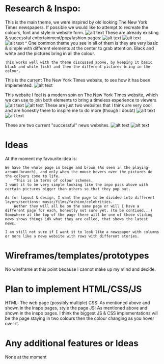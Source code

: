 # Research & Inspo:

This is the main theme, we were inspired by old looking The New York Times newspapers. If possible we would like to attempt to recreate the colours, font and style in website form.
![alt text](<Screenshot 2025-02-17 201745.png>) 
These are already existing & successful entertainment/pop/fashion pages:
![alt text](<Screenshot 2025-02-17 201940.png>) 
![alt text](<Screenshot 2025-02-17 202006.png>) 
![alt text](<Screenshot 2025-02-17 202102.png>)
^ One common theme you see in all of them is they are very basic & simple with different elements at the center to grab attention. Black and white and the pictures bring in all the colour.

    This works well with the theme discussed above, by keeping it basic black and white (ish) and then the different pictures bring in the colour.
This is the current The New York Times website, to see how it has been implemented.
![alt text](<Screenshot 2025-02-17 201240.png>) 

This website I feel is a modern spin on The New York Times website, which we can use to join both elements to bring a timeless experience to viewers.
![alt text](<Screenshot 2025-02-17 201613.png>) 
![alt text](<Screenshot 2025-02-17 201630.png>) 
These are just two websites that I think are very cool and are honestly there to inspire me to do more (though I doubt)
![alt text](<Screenshot 2025-02-17 201921.png>) 
![alt text](<Screenshot 2025-02-17 202120.png>)

These are two current "successful" news websites.
![alt text](image.png)
![alt text](image-1.png)

# Ideas

At the moment my favourite idea is:

    We have the whole page in beige and brown (As seen in the playing-around-branch), and only when the mouse hovers over the pictures do the colours come to life.
        ^This is in terms of colour schemes.
    I want it to be very simple looking like the inpo pics above with certain pictures bigger than others so that they pop out.
    
    As for layout & design, I want the page to be divided into different layers/sections: music/films/fashion/celebrities.
        Wether they will all be on the same page or will I have a different page for each, honestly not sure yet. (to be contiued...)
    Somewhere at the top of the page there will be one of those sliding news shows things idk what they are called, that shows the latest news.

    I am still not sure if I want it to look like a newspaper with columns or more like a news website with rows with different stories.

# Wireframes/templates/prototypes
No wireframe at this point because I cannot make up my mind and decide.

# Plan to implement HTML/CSS/JS

HTML: The web page (possibly multiple)
CSS: As mentioned above and shown in the inspo pages, style the page
JS: As mentioned above and shown in the inspo pages.
    I think the biggest JS & CSS implementations will be the page staying in two colours then the colour changing as you hover over it.

# Any additional features or Ideas
None at the moment